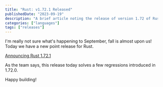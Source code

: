 ```yaml
---
title: "Rust: v1.72.1 Released"
publishedDate: "2023-09-19"
description: "A brief article noting the release of version 1.72 of Rust"
categories: ["languages"]
tags: ["releases"]
---
```


I'm really not sure what's happening to September, fall is almost upon us! Today we have a new point release for Rust.

[Announcing Rust 1.72.1](2023_08_24_v1.72_release.md)

As the team says, this release today solves a few regressions introduced in 1.72.0.

Happy building!
